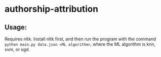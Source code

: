 # authorship-attribution

## Usage:

Requires nltk. Install nltk first, and then run the program with the command `python main.py data.json <ML algorithm>`, where the ML algorithm is knn, svm, or sgd.

